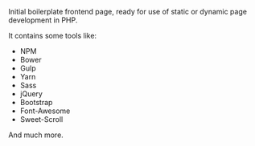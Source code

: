Initial boilerplate frontend page, ready for use of static or dynamic page development in PHP.

It contains some tools like:
* NPM
* Bower
* Gulp
* Yarn
* Sass
* jQuery
* Bootstrap
* Font-Awesome
* Sweet-Scroll

And much more.
